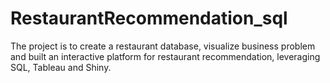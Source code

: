 # RestaurantRecommendation_sql
The project is to create a restaurant database, visualize business problem and built an interactive platform for restaurant recommendation, leveraging SQL, Tableau and Shiny.
